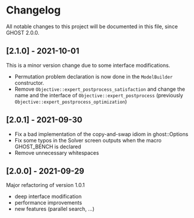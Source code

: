 # Changelog

All notable changes to this project will be documented in this file, since GHOST 2.0.0.

## [2.1.0] - 2021-10-01
This is a minor version change due to some interface modifications.

- Permutation problem declaration is now done in the `ModelBuilder` constructor.
- Remove `Objective::expert_postprocess_satisfaction` and change the name and the interface of `Objective::expert_postprocess` (previously `Objective::expert_postprocess_optimization`)

## [2.0.1] - 2021-09-30
- Fix a bad implementation of the copy-and-swap idiom in ghost::Options
- Fix some typos in the Solver screen outputs when the macro GHOST_BENCH is declared
- Remove unnecessary whitespaces

## [2.0.0] - 2021-09-29

Major refactoring of version 1.0.1
- deep interface modification
- performance improvements
- new features (parallel search, ...)
